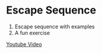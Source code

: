 # Escape Sequence 

1. Escape sequence with examples 
2. A fun exercise

[Youtube Video](https://youtu.be/tTNw8kw4laM)
